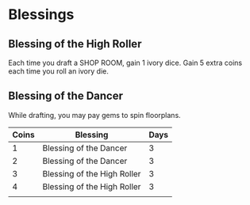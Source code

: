 # Blessings
## Blessing of the High Roller
Each time you draft a SHOP ROOM, gain 1 ivory dice. Gain 5 extra coins each time you roll an ivory die.
## Blessing of the Dancer
While drafting, you may pay gems to spin floorplans.

| Coins | Blessing                    | Days |
| ----- | --------------------------- | ---- |
| 1     | Blessing of the Dancer      | 3    |
| 2     | Blessing of the Dancer      | 3    |
| 3     | Blessing of the High Roller | 3    |
| 4     | Blessing of the High Roller | 3    |
|       |                             |      |

